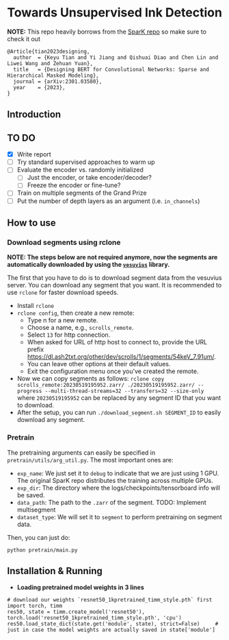 
# Towards Unsupervised Ink Detection

**NOTE:** This repo heavily borrows from the [SparK repo](https://github.com/keyu-tian/SparK) so make sure to check it out
```
@Article{tian2023designing,
  author  = {Keyu Tian and Yi Jiang and Qishuai Diao and Chen Lin and Liwei Wang and Zehuan Yuan},
  title   = {Designing BERT for Convolutional Networks: Sparse and Hierarchical Masked Modeling},
  journal = {arXiv:2301.03580},
  year    = {2023},
}
```

## Introduction



## TO DO
- [X] Write report
- [ ] Try standard supervised approaches to warm up
- [ ] Evaluate the encoder vs. randomly initialized
  - [ ] Just the encoder, or take encoder/decoder?
  - [ ] Freeze the encoder or fine-tune?
- [ ] Train on multiple segments of the Grand Prize
- [ ] Put the number of depth layers as an argument (i.e. `in_channels`)

## How to use

### Download segments using rclone

**NOTE: The steps below are not required anymore, now the segments are automatically downloaded by using the [`vesuvius`](https://github.com/ScrollPrize/vesuvius) library.**

The first that you have to do is to download segment data from the vesuvius server. You can download any segment that you want. It is recommended to use `rclone` for faster download speeds.

- Install `rclone`
- `rclone config`, then create a new remote:
    - Type n for a new remote.
    - Choose a name, e.g., `scrolls_remote`.
    - Select `13` for http connection.
    - When asked for URL of http host to connect to, provide the URL prefix https://dl.ash2txt.org/other/dev/scrolls/1/segments/54keV_7.91um/.
    - You can leave other options at their default values.
    - Exit the configuration menu once you've created the remote.
- Now we can copy segments as follows: `rclone copy scrolls_remote:20230519195952.zarr/ ./20230519195952.zarr/ --progress --multi-thread-streams=32 --transfers=32 --size-only` where `20230519195952` can be replaced by any segment ID that you want to download.
- After the setup, you can run `./download_segment.sh SEGMENT_ID` to easily download any segment.

### Pretrain

The pretraining arguments can easily be specified in `pretrain/utils/arg_util.py`. The most important ones are:

- `exp_name`: We just set it to `debug` to indicate that we are just using 1 GPU. The original SparK repo distributes the training across multiple GPUs.
- `exp_dir`: The directory where the logs/checkpoints/tensorboard info will be saved.
- `data_path`: The path to the `.zarr` of the segment. TODO: Implement multisegment
- `dataset_type`: We will set it to `segment` to perform pretraining on segment data.

Then, you can just do:
```
python pretrain/main.py
```

## Installation & Running

- **Loading pretrained model weights in 3 lines**
```python3
# download our weights `resnet50_1kpretrained_timm_style.pth` first
import torch, timm
res50, state = timm.create_model('resnet50'), torch.load('resnet50_1kpretrained_timm_style.pth', 'cpu')
res50.load_state_dict(state.get('module', state), strict=False)     # just in case the model weights are actually saved in state['module']
```





